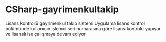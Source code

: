 # CSharp-gayrimenkultakip
Lisans kontrollü gayrimenkul takip sistemi
Uygulama lisans kontrol bölümünde kullanıcın işlemci seri numarasına göre lisans kontrolü yapıyor ve lisanslı ise çalışmaya devam ediyor
